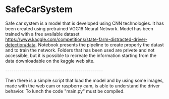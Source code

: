# SafeCarSystem

Safe car system is a model that is developed using CNN technologies. It has been created using pretrained VGG16 Neural Network.
Model has been trained with a free available dataset https://www.kaggle.com/competitions/state-farm-distracted-driver-detection/data.
Notebook presents the pipeline to create properly the datast and to train the network. Folders that has been used are privete and not accessible, but it is possible to recreate the information starting from the data downloadable on the kaggle web site.

*------------------------------------------------*

Then there is a simple script that load the model and by using some images, made with the web cam or raspberry cam, is able to understand the driver behavior.
To lunch the code "main.py" must be compiled.
